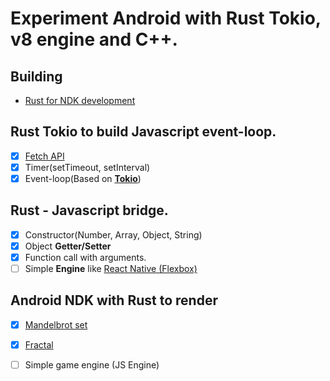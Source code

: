 # Experiment Android with Rust Tokio, v8 engine and C++.

## Building
  - [Rust for NDK development](https://hoangpq.github.io/posts/rust-ndk/)

## Rust Tokio to build Javascript event-loop.
  - [x] [Fetch API](https://developer.mozilla.org/en-US/docs/Web/API/Fetch_API)
  - [x] Timer(setTimeout, setInterval)
  - [x] Event-loop(Based on [**Tokio**](https://tokio.rs/))
  
## Rust - Javascript bridge.
  - [x] Constructor(Number, Array, Object, String)
  - [x] Object **Getter/Setter**
  - [x] Function call with arguments.
  - [ ] Simple **Engine** like [React Native (Flexbox)](https://facebook.github.io/react-native)
  
## Android NDK with Rust to render
  - [x] [Mandelbrot set](https://en.wikipedia.org/wiki/Mandelbrot_set)
  - [x] [Fractal](https://en.wikipedia.org/wiki/Fractal)
  - [ ] Simple game engine (JS Engine)
  
